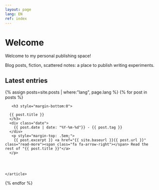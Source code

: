 ```yaml
---
layout: page
lang: EN
ref: index
---
```


<h1>Welcome</h1>

<div style="max-width: 65ch;">


 Welcome to my personal publishing space!

  Blog posts, fiction, scattered notes: a place to publish writing experiments.

   </div>
<div class="posts">
  
  <h2>Latest entries</h2>
  {% assign posts=site.posts | where:"lang", page.lang %}
  {% for post in posts %}
    <article class="post">

       <h3 style="margin-bottom:0">
   
      {{ post.title }}
      </h3>
      <div class="date">
        {{ post.date | date: "%Y-%m-%d"}} - {{ post.tag }}
      </div>
       <p style="margin-top: .5em;">
        {{ post.excerpt }} <a href="{{ site.baseurl }}{{ post.url }}" class="read-more"><span class="fa fa-arrow-right"></span> Read the rest of "{{ post.title }}"</a>
      </p>


  

    </article>
  {% endfor %}
</div>
